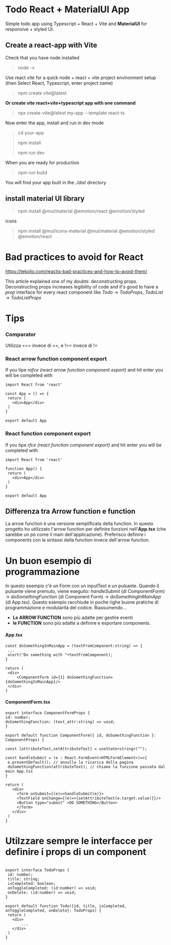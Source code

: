 # Todo React + MaterialUI App
Simple todo app using Typescript + React + Vite and **MaterialUI** for responsive + styled UI.
## Create a react-app with Vite
Check that you have node installed
> node -v

Use react vite for a quick node + react + vite project environment setup (then Select React, Typescript, enter project name)
> npm create vite@latest

**Or create vite react+vite+typescript app with one command**

> npx create-vite@latest my-app --template react-ts

Now enter the app, install and run in dev mode

> cd your-app
> 
> npm install
>
> npm run dev

When you are ready for production
> npm run build

You will find your app built in the *./dist* directory
## install material UI library
> npm install @mui/material @emotion/react @emotion/styled

icons
> npm install @mui/icons-material @mui/material @emotion/styled @emotion/react


# Bad practices to avoid for React
https://tekolio.com/reactjs-bad-practices-and-how-to-avoid-them/

This article explained one of my doubts: deconstructing props. Deconstructing props increases legibility of code and it's good to have a *prop* interface for every react component like *Todo* -> *TodoProps*, *TodoList* -> *TodoListProps*
# Tips
### Comparator
Utilizza === invece di ==, e !== invece di !=
### React arrow function component export
If you tipe *rafce (react arrow function component export)* and hit enter you will be completed with 
 ```
 import React from 'react'

const App = () => {
  return (
    <div>App</div>
  )
}

export default App
 ```
 ### React function component export
If you tipe *rfce (react function component export)* and hit enter you will be completed with 
 ```
import React from 'react'

function App() {
  return (
    <div>App</div>
  )
}

export default App
 ```
 ## Differenza tra Arrow function e function
 La arrow function è una versione semplificata della function. In questo progetto ho utilizzato l'arrow function per definire funzioni nell'**App.tsx** (che sarebbe un pò come il main dell'applicazione). Preferisco definire i components con la sintassi della function invece dell'arrow function.
 # Un buon esempio di programmazione
 In questo esempio c'è un Form con un inputText e un pulsante. Quando il pulsante viene premuto, viene eseguito: *handleSubmit* (di ComponentForm) -> *doSomethingFunction* (di Component Form) -> *doSomethingInMainApp* (di App.tsx). Questo esempio racchiude in poche righe buone pratiche di programmazione e modularità del codice. Riassumendo...
 - **Le ARROW FUNCTION** sono più adatte per gestire eventi 
 - **le FUNCTION** sono più adatte a definire e esportare components.

 #### App.tsx
   ```
 const doSomethingInMainApp = (textFromComponent:string) => {
    ... 
    alert("Do something with "+textFromComponent);
 }
 
 return (
    <div>
        <ComponentForm id={1} doSomethingFunction={doSomethingInMainApp}/>
    </div>
 )
   ```
 
 #### ComponentForm.tsx
   ```
 export interface ComponentFormProps {
  id: number;
  doSomethingFunction: (text_attr:string) => void;
}
 
 export default function ComponentForm({ id, doSomethingFunction }: ComponentProps) {
 
 const [attributeText,setAttributeText] = useState<string>("");
 
 const handleSubmit = (e : React.FormEvent<HTMLFormElement>)=>{
    e.preventDefault(); // annulla la ricarica della pagina
    doSomethingFunction(attributeText); // chiama la funzione passata dal main App.tsx
  } 
  
 return (
      <div>
        <form onSubmit={(e)=>handleSubmit(e)}>
        <TextField onChange={(e)=>{setAttributeText(e.target.value)}}/>
        <Button type="submit" >DO SOMETHING</Button>
        </form>
      </div>
    )
 }
  ```
 # Utilzzare sempre le interfacce per definire i props di un component
 ```

export interface TodoProps {
  id: number;
  title: string;
  isCompleted: boolean;
  onToggleCompleted: (id:number) => void;
  onDelete: (id:number) => void;
}

export default function Todo({id, title, isCompleted, onToggleCompleted, onDelete}: TodoProps) {
  return (
    <div>
        ...
    </div>
  )
}
 ```
